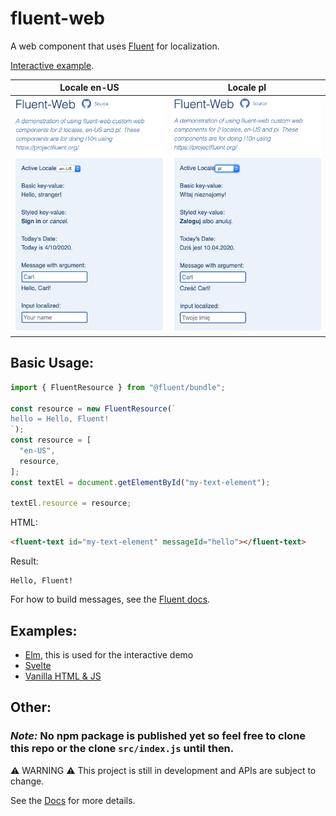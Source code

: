 # fluent-web

A web component that uses [Fluent](https://projectfluent.org/) for localization.

[Interactive example](https://wolfadex.github.io/fluent-web/).

| Locale en-US                                            | Locale pl                                         |
| ------------------------------------------------------- | ------------------------------------------------- |
| ![example result locale en-US](./screen_shot_en-us.png) | ![example result locale pl](./screen_shot_pl.png) |

## Basic Usage:


```js
import { FluentResource } from "@fluent/bundle";

const resource = new FluentResource(`
hello = Hello, Fluent!
`);
const resource = [
  "en-US",
  resource,
];
const textEl = document.getElementById("my-text-element");

textEl.resource = resource;
```

HTML:

```html
<fluent-text id="my-text-element" messageId="hello"></fluent-text>
```

Result:

```
Hello, Fluent!
```

For how to build messages, see the [Fluent docs](https://github.com/projectfluent/fluent/wiki).

## Examples:

- [Elm](./src/example/elm), this is used for the interactive demo
- [Svelte](.src/example/svelte)
- [Vanilla HTML & JS](.src/example/vanillajs)

## Other:

### **_Note:_** No npm package is published yet so feel free to clone this repo or the clone `src/index.js` until then.

⚠️ WARNING ⚠️ This project is still in development and APIs are subject to change.

See the [Docs](./docs/index.md) for more details.
